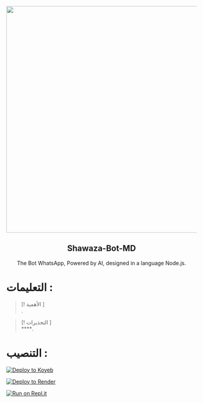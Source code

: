 <p align="center">
 <img width="600px" src="https://telegra.ph/file/2b97c6e486ae7412c6122.jpg" align="center"/>
 <h2 align="center">Shawaza-Bot-MD</h2>
 
 <p align="center">The Bot WhatsApp, Powered by AI, designed in a language Node.js.</p>
</p>


#

# التعليمات :

> [! الأهمية ] \
> .

> [! التحذيرات ]  \
> ****.


# التنصيب :

[![Deploy to Koyeb](https://binbashbanana.github.io/deploy-buttons/buttons/remade/koyeb.svg)](https://app.koyeb.com/deploy?type=git&repository=https://github.com/BrunoSobrino/TheMystic-Bot-MD&branch=master&name=mysticbot)

[![Deploy to Render](https://binbashbanana.github.io/deploy-buttons/buttons/remade/render.svg)](https://dashboard.render.com/blueprint/new?repo=https%3A%2F%2Fgithub.com%2FBrunoSobrino%2FTheMystic-Bot-MD)

[![Run on Repl.it](https://binbashbanana.github.io/deploy-buttons/buttons/remade/replit.svg)](https://repl.it/github/BrunoSobrino/TheMystic-Bot-MD)

##
